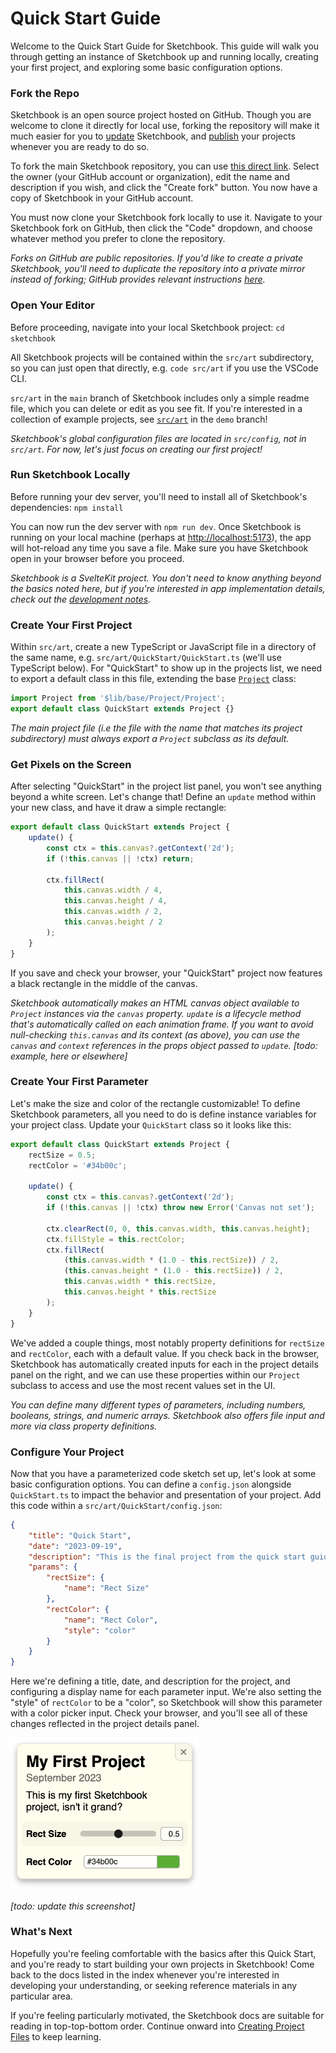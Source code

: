 # Quick Start Guide

Welcome to the Quick Start Guide for Sketchbook. This guide will walk you through getting an instance of Sketchbook up and running locally, creating your first project, and exploring some basic configuration options.

### Fork the Repo

Sketchbook is an open source project hosted on GitHub. Though you are welcome to clone it directly for local use, forking the repository will make it much easier for you to [update](updating.md) Sketchbook, and [publish](deploying.md) your projects whenever you are ready to do so.

To fork the main Sketchbook repository, you can use [this direct link](https://github.com/flatpickles/sketchbook/fork). Select the owner (your GitHub account or organization), edit the name and description if you wish, and click the "Create fork" button. You now have a copy of Sketchbook in your GitHub account.

You must now clone your Sketchbook fork locally to use it. Navigate to your Sketchbook fork on GitHub, then click the "Code" dropdown, and choose whatever method you prefer to clone the repository.

_Forks on GitHub are public repositories. If you'd like to create a private Sketchbook, you'll need to duplicate the repository into a private mirror instead of forking; GitHub provides relevant instructions [here](https://docs.github.com/en/repositories/creating-and-managing-repositories/duplicating-a-repository)._

### Open Your Editor

Before proceeding, navigate into your local Sketchbook project: `cd sketchbook`

All Sketchbook projects will be contained within the `src/art` subdirectory, so you can just open that directly, e.g. `code src/art` if you use the VSCode CLI.

`src/art` in the `main` branch of Sketchbook includes only a simple readme file, which you can delete or edit as you see fit. If you're interested in a collection of example projects, see [`src/art`](https://github.com/flatpickles/sketchbook/tree/demo/src/art) in the `demo` branch!

_Sketchbook's global configuration files are located in `src/config`, not in `src/art`. For now, let's just focus on creating our first project!_

### Run Sketchbook Locally

Before running your dev server, you'll need to install all of Sketchbook's dependencies: `npm install`

You can now run the dev server with `npm run dev`. Once Sketchbook is running on your local machine (perhaps at [http://localhost:5173](http://localhost:5173)), the app will hot-reload any time you save a file. Make sure you have Sketchbook open in your browser before you proceed.

_Sketchbook is a SvelteKit project. You don't need to know anything beyond the basics noted here, but if you're interested in app implementation details, check out the [development notes](dev-notes.md)._

### Create Your First Project

Within `src/art`, create a new TypeScript or JavaScript file in a directory of the same name, e.g. `src/art/QuickStart/QuickStart.ts` (we'll use TypeScript below). For "QuickStart" to show up in the projects list, we need to export a default class in this file, extending the base [`Project`](https://github.com/flatpickles/sketchbook/blob/main/src/lib/base/Project/Project.ts) class:

```ts
import Project from '$lib/base/Project/Project';
export default class QuickStart extends Project {}
```

_The main project file (i.e the file with the name that matches its project subdirectory) must always export a `Project` subclass as its default._

### Get Pixels on the Screen

After selecting "QuickStart" in the project list panel, you won't see anything beyond a white screen. Let's change that! Define an `update` method within your new class, and have it draw a simple rectangle:

```ts
export default class QuickStart extends Project {
    update() {
        const ctx = this.canvas?.getContext('2d');
        if (!this.canvas || !ctx) return;

        ctx.fillRect(
            this.canvas.width / 4,
            this.canvas.height / 4,
            this.canvas.width / 2,
            this.canvas.height / 2
        );
    }
}
```

If you save and check your browser, your "QuickStart" project now features a black rectangle in the middle of the canvas.

_Sketchbook automatically makes an HTML canvas object available to `Project` instances via the `canvas` property. `update` is a lifecycle method that's automatically called on each animation frame. If you want to avoid null-checking `this.canvas` and its context (as above), you can use the `canvas` and `context` references in the props object passed to `update`. [todo: example, here or elsewhere]_

### Create Your First Parameter

Let's make the size and color of the rectangle customizable! To define Sketchbook parameters, all you need to do is define instance variables for your project class. Update your `QuickStart` class so it looks like this:

```ts
export default class QuickStart extends Project {
    rectSize = 0.5;
    rectColor = '#34b00c';

    update() {
        const ctx = this.canvas?.getContext('2d');
        if (!this.canvas || !ctx) throw new Error('Canvas not set');

        ctx.clearRect(0, 0, this.canvas.width, this.canvas.height);
        ctx.fillStyle = this.rectColor;
        ctx.fillRect(
            (this.canvas.width * (1.0 - this.rectSize)) / 2,
            (this.canvas.height * (1.0 - this.rectSize)) / 2,
            this.canvas.width * this.rectSize,
            this.canvas.height * this.rectSize
        );
    }
}
```

We've added a couple things, most notably property definitions for `rectSize` and `rectColor`, each with a default value. If you check back in the browser, Sketchbook has automatically created inputs for each in the project details panel on the right, and we can use these properties within our `Project` subclass to access and use the most recent values set in the UI.

_You can define many different types of parameters, including numbers, booleans, strings, and numeric arrays. Sketchbook also offers file input and more via class property definitions._

### Configure Your Project

Now that you have a parameterized code sketch set up, let's look at some basic configuration options. You can define a `config.json` alongside `QuickStart.ts` to impact the behavior and presentation of your project. Add this code within a `src/art/QuickStart/config.json`:

```json
{
    "title": "Quick Start",
    "date": "2023-09-19",
    "description": "This is the final project from the quick start guide",
    "params": {
        "rectSize": {
            "name": "Rect Size"
        },
        "rectColor": {
            "name": "Rect Color",
            "style": "color"
        }
    }
}
```

Here we're defining a title, date, and description for the project, and configuring a display name for each parameter input. We're also setting the "style" of `rectColor` to be a "color", so Sketchbook will show this parameter with a color picker input. Check your browser, and you'll see all of these changes reflected in the project details panel.

<img src="media/quickstart-details.png" style="width: 300px" />

_[todo: update this screenshot]_

### What's Next

Hopefully you're feeling comfortable with the basics after this Quick Start, and you're ready to start building your own projects in Sketchbook! Come back to the docs listed in the index whenever you're interested in developing your understanding, or seeking reference materials in any particular area.

If you're feeling particularly motivated, the Sketchbook docs are suitable for reading in top-top-bottom order. Continue onward into [Creating Project Files](file-structure.md) to keep learning.
